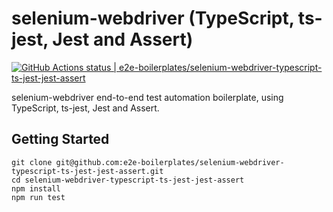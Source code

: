 # selenium-webdriver (TypeScript, ts-jest, Jest and Assert)

[![GitHub Actions status | e2e-boilerplates/selenium-webdriver-typescript-ts-jest-jest-assert](https://github.com/e2e-boilerplates/selenium-webdriver-typescript-ts-jest-jest-assert/workflows/selenium-webdriver-typescript-ts-jest-jest-assert/badge.svg)](https://github.com/e2e-boilerplates/selenium-webdriver-typescript-ts-jest-jest-assert/actions?workflow=selenium-webdriver-typescript-ts-jest-jest-assert)

selenium-webdriver end-to-end test automation boilerplate, using TypeScript, ts-jest, Jest and Assert.

## Getting Started

    git clone git@github.com:e2e-boilerplates/selenium-webdriver-typescript-ts-jest-jest-assert.git
    cd selenium-webdriver-typescript-ts-jest-jest-assert
    npm install
    npm run test
